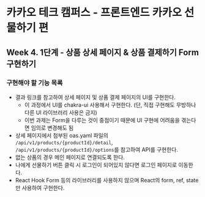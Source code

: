 # 카카오 테크 캠퍼스 - 프론트엔드 카카오 선물하기 편

## Week 4. 1단계 - 상품 상세 페이지 & 상품 결제하기 Form 구현하기

### 구현해야 할 기능 목록

- 결과 링크를 참고하여 상세 페이지 및 상품 결제 페이지의 UI를 구현한다.
  - 이 과정에서 UI를 chakra-ui 사용해서 구현한다. (단, 직접 구현해도 무방하나 다른 UI 라이브러리 사용은 금지)
  - 이번 과제는 Form을 다루는 것이 중점이기 때문에 UI 구현에 어려움을 겪는다면 임의로 변경해도 됨
- 상세 페이지에서 첨부된 oas.yaml 파일의 `/api/v1/products/{productId}/detail`, `/api/v1/products/{productId}/options`를 참고하여 API를 구현한다.
- 없는 상품의 경우 메인 페이지로 연결되도록 한다.
- 나에게 선물하기 버튼 클릭 시 로그인이 되어있지 않다면 로그인 페이지로 이동한다.
- React Hook Form 등의 라이브러리를 사용하지 않으며 React의 form, ref, state만 사용하여 구현한다.
